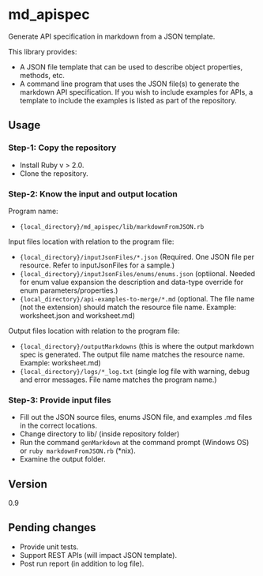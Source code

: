 # md_apispec
Generate API specification in markdown from a JSON template.

This library provides:

* A JSON file template that can be used to describe object properties, methods, etc.
* A command line program that uses the JSON file(s) to generate the markdown API specification. If you wish to include examples for APIs, a template to include the examples is listed as part of the repository. 

## Usage

### Step-1: Copy the repository
* Install Ruby v > 2.0. 
* Clone the repository. 

### Step-2: Know the input and output location

Program name: 
* `{local_directory}/md_apispec/lib/markdownFromJSON.rb` 

Input files location with relation to the program file: 

* `{local_directory}/inputJsonFiles/*.json` (Required. One JSON file per resource. Refer to inputJsonFiles for a sample.)
* `{local_directory}/inputJsonFiles/enums/enums.json` (optiional. Needed for enum value expansion the description and data-type override for enum parameters/properties.)
* `{local_directory}/api-examples-to-merge/*.md` (optional. The file name (not the extension) should match the resource file name. Example: worksheet.json and worksheet.md)

Output files location with relation to the program file: 

* `{local_directory}/outputMarkdowns` (this is where the output markdown spec is generated. The output file name matches the resource name. Example: worksheet.md)
* `{local_directory}/logs/*_log.txt` (single log file with warning, debug and error messages. File name matches the program name.)

### Step-3: Provide input files

* Fill out the JSON source files, enums JSON file, and examples .md files in the correct locations. 
* Change directory to lib/ (inside repository folder)
* Run the command `genMarkdown` at the command prompt (Windows OS) or `ruby markdownFromJSON.rb` (*nix). 
* Examine the output folder.

## Version
0.9

## Pending changes
* Provide unit tests.
* Support REST APIs (will impact JSON template).
* Post run report (in addition to log file). 



